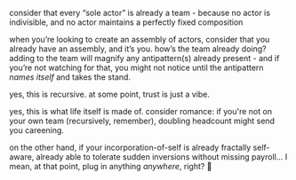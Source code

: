 consider that every “sole actor” is already a team - because no actor is indivisible, and no actor maintains a perfectly fixed composition

when you’re looking to create an assembly of actors, consider that you already have an assembly, and it’s you. how’s the team already doing? adding to the team will magnify any antipattern(s) already present - and if you’re not watching for that, you might not notice until the antipattern *names itself* and takes the stand.

yes, this is recursive. at some point, trust is just a vibe.

yes, this is what life itself is made of. consider romance: if you're not on your own team (recursively, remember), doubling headcount might send you careening.

on the other hand, if your incorporation-of-self is already fractally self-aware, already able to tolerate sudden inversions without missing payroll... I mean, at that point, plug in anything *anywhere*, right? 🤩
